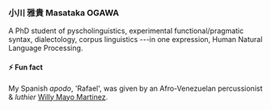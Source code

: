 ### 小川 雅貴 Masataka OGAWA

A PhD student of pyscholinguistics, experimental functional/pragmatic syntax, dialectology, corpus linguistics ---in one expression, Human Natural Language Processing.

#### ⚡ Fun fact

My Spanish *apodo*, 'Rafael',  was given by an Afro-Venezuelan percussionist & *luthier* [Willy Mayo Martinez](https://www.youtube.com/channel/UCv75kzQTqItWFkd8P2A3Hzw).

<!--
### Hi there 👋
**CLRafaelR/CLRafaelR** is a ✨ _special_ ✨ repository because its `README.md` (this file) appears on your GitHub profile.

Here are some ideas to get you started:

- 🔭 I’m currently working on ...
- 🌱 I’m currently learning ...
- 👯 I’m looking to collaborate on ...
- 🤔 I’m looking for help with ...
- 💬 Ask me about ...
- 📫 How to reach me: ...
- 😄 Pronouns: ...
- ⚡ Fun fact: ...
-->
